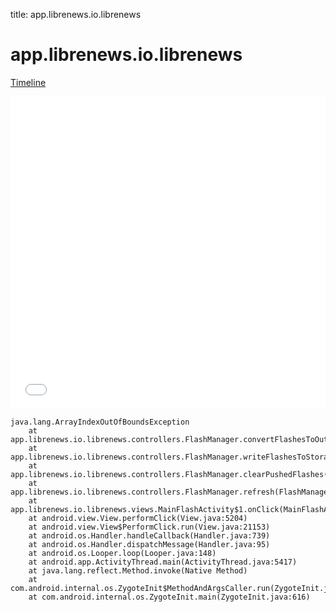 title: app.librenews.io.librenews

# app.librenews.io.librenews

[Timeline](./vis-timeline.html)

<iframe src="./vis-timeline.html" width="100%" height="500px" style="border:none;"></iframe>

```
java.lang.ArrayIndexOutOfBoundsException
	at app.librenews.io.librenews.controllers.FlashManager.convertFlashesToOutputString(FlashManager.java:184)
	at app.librenews.io.librenews.controllers.FlashManager.writeFlashesToStorage(FlashManager.java:152)
	at app.librenews.io.librenews.controllers.FlashManager.clearPushedFlashes(FlashManager.java:200)
	at app.librenews.io.librenews.controllers.FlashManager.refresh(FlashManager.java:256)
	at app.librenews.io.librenews.views.MainFlashActivity$1.onClick(MainFlashActivity.java:67)
	at android.view.View.performClick(View.java:5204)
	at android.view.View$PerformClick.run(View.java:21153)
	at android.os.Handler.handleCallback(Handler.java:739)
	at android.os.Handler.dispatchMessage(Handler.java:95)
	at android.os.Looper.loop(Looper.java:148)
	at android.app.ActivityThread.main(ActivityThread.java:5417)
	at java.lang.reflect.Method.invoke(Native Method)
	at com.android.internal.os.ZygoteInit$MethodAndArgsCaller.run(ZygoteInit.java:726)
	at com.android.internal.os.ZygoteInit.main(ZygoteInit.java:616)

```



